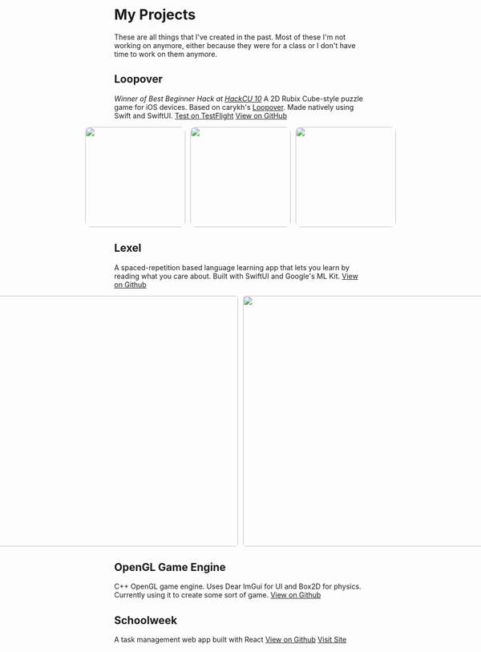 # My Projects

These are all things that I've created in the past. Most of these I'm not working on anymore, either because they were for a class or I don't have time to work on them anymore.

## Loopover
*Winner of Best Beginner Hack at [HackCU 10](https://devpost.com/software/loopover)*
A 2D Rubix Cube-style puzzle game for iOS devices. Based on carykh's [Loopover](https://openprocessing.org/sketch/580366/). Made natively using Swift and SwiftUI.
[Test on TestFlight](https://testflight.apple.com/join/kLgqbCBJ)
[View on GitHub](https://github.com/typicel/loopover-ios)

<!-- insert image -->
<div style="display: flex; align-items: center; justify-content: center; gap: 10px;">
    <img src="./images/loopover.jpeg" width="200" style="border-radius: 10px;">
    <img src="./images/loopover2.PNG" width="200" style="border-radius: 10px;">
    <img src="./images/loopover3.PNG" width="200" style="border-radius: 10px;">
</div>

## Lexel
A spaced-repetition based language learning app that lets you learn by reading what you care about. Built with SwiftUI and Google's ML Kit.
[View on Github](https://github.com/typicel/Lexel)

<div style="display: flex; align-items: center; justify-content: center; gap: 10px;">
    <img src="./images/lexel1.jpeg" width="500" style="border-radius: 5px;">
    <img src="./images/lexel2.jpeg" width="500" style="border-radius: 5px;">
</div>

## OpenGL Game Engine
C++ OpenGL game engine. Uses Dear ImGui for UI and Box2D for physics. Currently using it to create some sort of game.
[View on Github](https://github.com/typicel/opengl-game)

## Schoolweek
A task management web app built with React
[View on Github](https://github.com/typicel/schoolweek)
[Visit Site](https://schoolweek.typicel.me)

